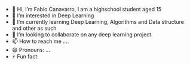 - 👋 Hi, I’m Fabio Canavarro, I am a highschool student aged 15
- 👀 I’m interested in Deep Learning
- 🌱 I’m currently learning Deep Learning, Algorithms and Data structure and other as such
- 💞️ I’m looking to collaborate on any deep learning project
- 📫 How to reach me ....
- 😄 Pronouns: ...
- ⚡ Fun fact:

<!---
FabioCanavarro/FabioCanavarro is a ✨ special ✨ repository because its `README.md` (this file) appears on your GitHub profile.
You can click the Preview link to take a look at your changes.
--->
